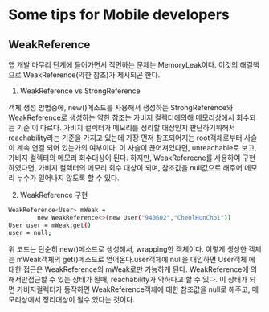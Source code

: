 # Some tips for Mobile developers

  
 ## WeakReference
  
 앱 개발 마무리 단계에 들어가면서 직면하는 문제는 MemoryLeak이다. 이것의 해결책으로 WeakReference(약한 참조)가 제시되곤 한다.
 
 1. WeakReference vs StrongReference
 
  객체 생성 방법중에, new()메소드를 사용해서 생성하는 StrongReference와 WeakReference로 생성하는 약한 참조는 가비지 컬렉터에의해 메모리상에서 회수되는 기준
  이 다르다. 가비지 컬렉터가 메모리를 정리할 대상인지 판단하기위해서 reachability라는 기준을 가지고 있는데 가장 먼저 참조되어지는 root객체로부터 사슬이 계속 연결
  되어 있는가의 여부이다. 이 사슬이 끊어져있다면, unreachable로 보고, 가비지 컬렉터의 메모리 회수대상이 된다. 하지만, WeakReferecne를 사용하여 구현하였다면, 
  가비지 컬렉터의 메모리 회수 대상이 되며, 참조값을 null값으로 해주어 메모리 누수가 일어나지 않도록 할 수 있다.
  
 2. WeakReference 구현
  ```bash
  WeakReference<User> mWeak = 
          new WeakReference<>(new User("940602","CheolHunChoi"))
  User user = mWeak.get()
  user = null;
  ```
  위 코드는 단순히 new()메소드로 생성해서, wrapping한 객체이다. 이렇게 생성한 객체는 mWeak객체의 get()메소드로 얻어온다.user객체에 null을 대입하면 User객체
  에 대한 접근은 WeakReference의 mWeak로만 가능하게 된다. WeakReference에 의해서만접근할 수 있는 상태가 될때, reachability가 약하다고 할 수 있다. 이 
  상태가 되면 가비지컬렉터가 동작하면 WeakReference객체에 대한 참조값을 null로 해주고, 메모리상에서 정리대상이 될수 있다는 것이다. 

